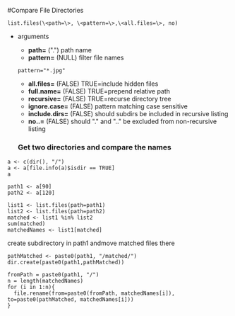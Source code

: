 #Compare File Directories
```
list.files(\<path=\>, \<pattern=\>,\<all.files=\>, no)
```
- arguments
  + **path=** (".") path name
  + **pattern=** (NULL) filter file names
  ```
  pattern="*.jpg"
  ```
  + **all.files=** (FALSE) TRUE=include hidden files
  + **full.name=** (FALSE) TRUE=prepend relative path
  + **recursive=** (FALSE) TRUE=recurse directory tree
  + **ignore.case=** (FALSE) pattern matching case sensitive
  + **include.dirs=** (FALSE) should subdirs be included in recursive listing
  + **no..=** (FALSE) should "." and ".." be excluded from non-recursive listing
  
  ### Get two directories and compare the names
```
a <- c(dir(), "/")
a <- a[file.info(a)$isdir == TRUE]
a
```
```
path1 <- a[90]
path2 <- a[120]
```
```
list1 <- list.files(path=path1)
list2 <- list.files(path=path2)
matched <- list1 %in% list2
sum(matched)
matchedNames <- list1[matched]
```
create subdirectory in path1 andmove matched files there
```
pathMatched <- paste0(path1, "/matched/")
dir.create(paste0(path1,pathMatched))

fromPath = paste0(path1, "/")
n = length(matchedNames)
for (i in 1:n){
  file.rename(from=paste0(fromPath, matchedNames[i]), to=paste0(pathMatched, matchedNames[i]))
}
```

  
  
  
